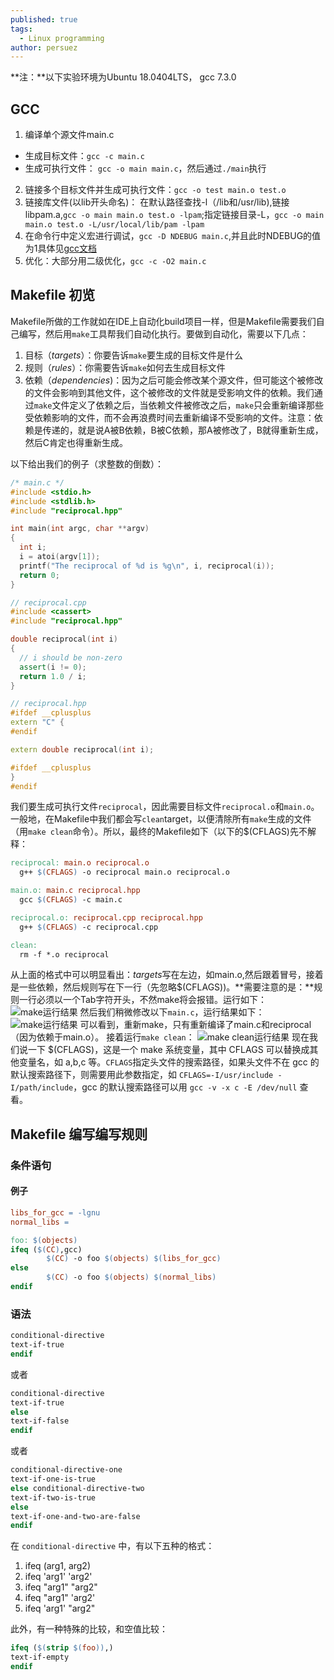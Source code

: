 ```yaml
---
published: true
tags:
  - Linux programming
author: persuez
---
```

**注：**以下实验环境为Ubuntu 18.0404LTS， gcc 7.3.0

## GCC
1. 编译单个源文件main.c
  - 生成目标文件：```gcc -c main.c```
  - 生成可执行文件： ```gcc -o main main.c```，然后通过```./main```执行
2. 链接多个目标文件并生成可执行文件：```gcc -o test main.o test.o```
3. 链接库文件(以lib开头命名)： 在默认路径查找-l（/lib和/usr/lib),链接libpam.a,```gcc -o main main.o test.o -lpam```;指定链接目录-L，```gcc -o main main.o test.o -L/usr/local/lib/pam -lpam```
4. 在命令行中定义宏进行调试，```gcc -D NDEBUG main.c```,并且此时NDEBUG的值为1具体见[gcc文档](https://gcc.gnu.org/onlinedocs/gcc/Preprocessor-Options.html#Preprocessor-Options)
5. 优化：大部分用二级优化，```gcc -c -O2 main.c```

## Makefile 初览
Makefile所做的工作就如在IDE上自动化build项目一样，但是Makefile需要我们自己编写，然后用```make```工具帮我们自动化执行。要做到自动化，需要以下几点：
1. 目标（*targets*）：你要告诉```make```要生成的目标文件是什么
2. 规则（*rules*）：你需要告诉```make```如何去生成目标文件
3. 依赖（*dependencies*)：因为之后可能会修改某个源文件，但可能这个被修改的文件会影响到其他文件，这个被修改的文件就是受影响文件的依赖。我们通过```make```文件定义了依赖之后，当依赖文件被修改之后，```make```只会重新编译那些受依赖影响的文件，而不会再浪费时间去重新编译不受影响的文件。注意：依赖是传递的，就是说A被B依赖，B被C依赖，那A被修改了，B就得重新生成，然后C肯定也得重新生成。

以下给出我们的例子（求整数的倒数）：
``` c
/* main.c */
#include <stdio.h>
#include <stdlib.h>
#include "reciprocal.hpp"

int main(int argc, char **argv)
{
  int i;
  i = atoi(argv[1]);
  printf("The reciprocal of %d is %g\n", i, reciprocal(i));
  return 0;
}
```

``` cpp
// reciprocal.cpp
#include <cassert>
#include "reciprocal.hpp"

double reciprocal(int i)
{
  // i should be non-zero
  assert(i != 0);
  return 1.0 / i;
}
```

``` cpp
// reciprocal.hpp
#ifdef __cplusplus
extern "C" {
#endif

extern double reciprocal(int i);

#ifdef __cplusplus
}
#endif
```

我们要生成可执行文件```reciprocal```，因此需要目标文件```reciprocal.o```和```main.o```。一般地，在Makefile中我们都会写```clean```target，以便清除所有```make```生成的文件（用```make clean```命令）。所以，最终的Makefile如下（以下的$(CFLAGS)先不解释：
``` Makefile
reciprocal: main.o reciprocal.o
  g++ $(CFLAGS) -o reciprocal main.o reciprocal.o

main.o: main.c reciprocal.hpp
  gcc $(CFLAGS) -c main.c

reciprocal.o: reciprocal.cpp reciprocal.hpp
  g++ $(CFLAGS) -c reciprocal.cpp

clean:
  rm -f *.o reciprocal
```
从上面的格式中可以明显看出：*targets*写在左边，如main.o,然后跟着冒号，接着是一些依赖，然后规则写在下一行（先忽略$(CFLAGS))。**需要注意的是：**规则一行必须以一个Tab字符开头，不然make将会报错。运行如下：
![make运行结果](http://persuez-image.oss-cn-shenzhen.aliyuncs.com/2020/03/18/8756ad0c13dac.jpg)
然后我们稍微修改以下```main.c```，运行结果如下：
![make运行结果](http://persuez-image.oss-cn-shenzhen.aliyuncs.com/2020/03/18/ab9d35c56f297.jpg)
可以看到，重新make，只有重新编译了main.c和reciprocal（因为依赖于main.o）。
接着运行```make clean```：
![make clean运行结果](http://persuez-image.oss-cn-shenzhen.aliyuncs.com/2020/03/18/271d785f88266.jpg)
现在我们说一下 $(CFLAGS)，这是一个 make 系统变量，其中 CFLAGS 可以替换成其他变量名，如 a,b,c 等。`CFLAGS`指定头文件的搜索路径，如果头文件不在 gcc 的默认搜索路径下，则需要用此参数指定，如 `CFLAGS=-I/usr/include -I/path/include`，gcc 的默认搜索路径可以用 `gcc -v -x c -E /dev/null` 查看。

## Makefile 编写编写规则
### 条件语句
#### 例子
``` Makefile
libs_for_gcc = -lgnu
normal_libs =

foo: $(objects)
ifeq ($(CC),gcc)
        $(CC) -o foo $(objects) $(libs_for_gcc)
else
        $(CC) -o foo $(objects) $(normal_libs)
endif
```

### 语法
``` Makefile
conditional-directive
text-if-true
endif
```
或者
``` Makefile
conditional-directive
text-if-true
else
text-if-false
endif
```
或者
``` Makefile
conditional-directive-one
text-if-one-is-true
else conditional-directive-two
text-if-two-is-true
else
text-if-one-and-two-are-false
endif
```
在 `conditional-directive` 中，有以下五种的格式：
1. ifeq (arg1, arg2)
2. ifeq 'arg1' 'arg2'
3. ifeq "arg1" "arg2"
4. ifeq "arg1" 'arg2'
5. ifeq 'arg1' "arg2"

此外，有一种特殊的比较，和空值比较：
``` Makefile
ifeq ($(strip $(foo)),)
text-if-empty
endif
```
